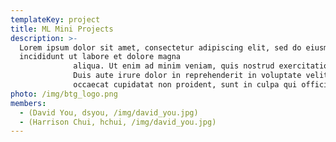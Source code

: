 ```yaml
---
templateKey: project
title: ML Mini Projects
description: >-
  Lorem ipsum dolor sit amet, consectetur adipiscing elit, sed do eiusmod tempor
  incididunt ut labore et dolore magna 
              aliqua. Ut enim ad minim veniam, quis nostrud exercitation ullamco laboris nisi ut aliquip ex ea commodo consequat. 
              Duis aute irure dolor in reprehenderit in voluptate velit esse cillum dolore eu fugiat nulla pariatur. Excepteur sint 
              occaecat cupidatat non proident, sunt in culpa qui officia deserunt mollit anim id est laborum.
photo: /img/btg_logo.png
members:
  - (David You, dsyou, /img/david_you.jpg)
  - (Harrison Chui, hchui, /img/david_you.jpg)
---
```

